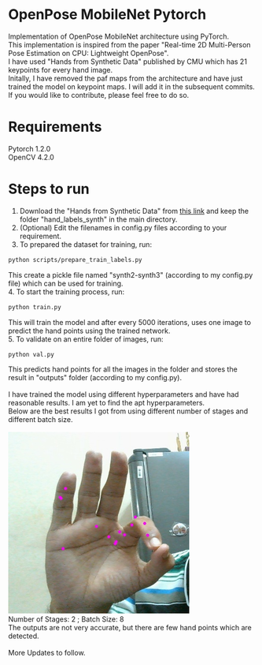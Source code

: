 # OpenPose MobileNet Pytorch
Implementation of OpenPose MobileNet architecture using PyTorch. <br>
This implementation is inspired from the paper "Real-time 2D Multi-Person Pose Estimation on CPU:
Lightweight OpenPose". <br>
I have used "Hands from Synthetic Data" published by CMU which has 21 keypoints for every hand image. <br>
Initally, I have removed the paf maps from the architecture and have just trained the model on keypoint maps. I will add it in the subsequent commits. If you would like to contribute, please feel free to do so. <br>

# Requirements
Pytorch 1.2.0 <br>
OpenCV 4.2.0 <br>

# Steps to run
1. Download the "Hands from Synthetic Data" from [this link](http://domedb.perception.cs.cmu.edu/panopticDB/hands/hand_labels_synth.zip) and keep the folder "hand_labels_synth" in the main directory. <br>
2. (Optional) Edit the filenames in config.py files according to your requirement. <br>
3. To prepared the dataset for training, run: <br>
```.bash
python scripts/prepare_train_labels.py
```
This create a pickle file named "synth2-synth3" (according to my config.py file) which can be used for training. <br>
4. To start the training process, run:
```.bash
python train.py
```
This will train the model and after every 5000 iterations, uses one image to predict the hand points using the trained network. <br>
5. To validate on an entire folder of images, run:
```.bash
python val.py
```
This predicts hand points for all the images in the folder and stores the result in "outputs" folder (according to my config.py). <br> <br>
I have trained the model using different hyperparameters and have had reasonable results. I am yet to find the apt hyperparameters. <br>
Below are the best results I got from using different number of stages and different batch size. <br> <br>
![](Images/Image3.jpg) <br>
Number of Stages: 2 ; Batch Size: 8 <br>
The outputs are not very accurate, but there are few hand points which are detected. <br> <br>
More Updates to follow.
